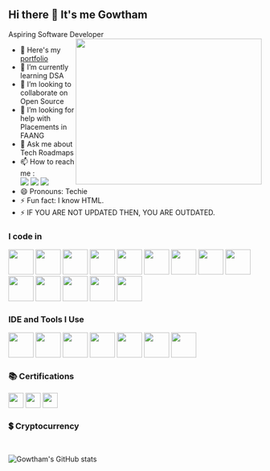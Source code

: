 ## Hi there 👋 It's me Gowtham

Aspiring Software Developer
<img align="right" width="370" height="290" src="https://i.pinimg.com/originals/47/f0/34/47f0342cec72b800463bf003eac1257e.gif">
- 🔭 Here's my [portfolio](https://gowthamraja-git.github.io/portwebsite/)                                                 
- 🌱 I’m currently learning DSA
- 👯 I’m looking to collaborate on Open Source
- 🤔 I’m looking for help with Placements in FAANG
- 💬 Ask me about Tech Roadmaps
- 📫 How to reach me :
<br /> [<img src="https://img.shields.io/badge/Instagram-E4405F?style=for-the-badge&logo=instagram&logoColor=white" />](https://www.instagram.com/gowtham__raja__/) [<img src="https://img.shields.io/badge/LinkedIn-0077B5?style=for-the-badge&logo=linkedin&logoColor=white" />](https://www.linkedin.com/in/gowtham-raja-21a56624a/) [<img src="https://img.shields.io/badge/website-000000?style=for-the-badge&logo=About.me&logoColor=white" />](https://gowthamraja-git.github.io/shellport/)
- 😄 Pronouns: Techie
- ⚡ Fun fact: I know HTML.
- ⚡ IF YOU ARE NOT UPDATED THEN, YOU ARE OUTDATED.

### I code in
<img height="50" width="50" src="https://img.icons8.com/color/48/000000/python.png" /> <img height="50" width="50" src="https://img.icons8.com/color/48/000000/c-programming.png" /> <img height="50" width="50" src="https://img.icons8.com/color/48/000000/c-plus-plus-logo.png" /> <img height="50" width="50" src="https://img.icons8.com/color/48/000000/java-coffee-cup-logo.png" /> <img height="50" width="50" src="https://img.icons8.com/color/48/000000/html-5.png" /> <img height="50" width="50" src="https://img.icons8.com/color/48/000000/css3.png" /> <img height="50" width="50" src="https://img.icons8.com/color/48/000000/bootstrap.png" />
<img height="50" width="50" src="https://img.icons8.com/color/48/000000/javascript.png"/> <img height="50" width="50" src="https://img.icons8.com/color/48/000000/react-native.png"/> <img height="50" width="50" src="https://img.icons8.com/color/48/000000/google-firebase-console.png"/> <img height="50" width="50" src="https://img.icons8.com/color/48/000000/mysql-logo.png"/> <img height="50" width="50" src="https://img.icons8.com/color/48/000000/mongodb.png"/> <img height="50" width="50" src="https://img.icons8.com/color/48/000000/nodejs.png"/> <img height="50" width="50" src="https://img.icons8.com/color/48/000000/spring-logo.png"/>

### IDE and Tools I Use
<img height="50" width="50" src="https://img.icons8.com/color/48/000000/visual-studio-code-2019.png"/> <img height="50" width="50" src="https://img.shields.io/badge/VIM-%2311AB00.svg?&style=for-the-badge&logo=vim&logoColor=white"/> <img height="50" width="50" src="https://img.icons8.com/color/50/000000/git.png"/> <img height="50" width="50" src="https://img.icons8.com/dusk/64/000000/anaconda.png"/> <img height="50" src="https://img.icons8.com/officel/480/null/java-eclipse.png"/> <img height="50" src="https://img.shields.io/badge/Atom-66595C?style=for-the-badge&logo=Atom&logoColor=white" /> <img height="50" width="50" src="https://img.icons8.com/color/48/000000/pycharm.png"/>


### 📚 Certifications
<img height="30" src="https://img.shields.io/badge/Codecademy-FFF0E5?style=for-the-badge&logo=codecademy&logoColor=303347"/> <img height="30" src="https://img.shields.io/badge/freecodecamp-27273D?style=for-the-badge&logo=freecodecamp&logoColor=white"/>  <img height="30" src="https://img.shields.io/badge/Udemy-EC5252?style=for-the-badge&logo=Udemy&logoColor=white"/> 



### 💲 Cryptocurrency
<img scr="https://img.shields.io/badge/Bitcoin-000000?style=for-the-badge&logo=bitcoin&logoColor=white"/>
<img scr="https://img.shields.io/badge/Binance-FCD535?style=for-the-badge&logo=binance&logoColor=white"/>
<img scr="https://img.shields.io/badge/dogecoin-C2A633?style=for-the-badge&logo=dogecoin&logoColor=white"/>

![Gowtham's GitHub stats](https://github-readme-stats.vercel.app/api?username=GowthamRaja-git&theme=dark&show_icons=true&&hide=issues,contribs)


